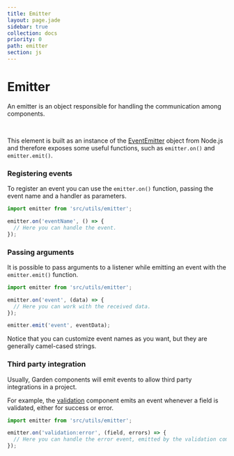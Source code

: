 ```yaml
---
title: Emitter
layout: page.jade
sidebar: true
collection: docs
priority: 0
path: emitter
section: js
---
```


# Emitter
<p class="lead">
  An emitter is an object responsible for handling the communication among components.
</p>

<br>

This element is built as an instance of the [EventEmitter](https://nodejs.org/api/events.html) object from Node.js and therefore exposes some useful functions, such as `emitter.on()` and `emitter.emit()`.


### Registering events
To register an event you can use the `emitter.on()` function, passing the event name and a handler as parameters.
```js
import emitter from 'src/utils/emitter';

emitter.on('eventName', () => {
  // Here you can handle the event.
});
```
### Passing arguments
It is possible to pass arguments to a listener while emitting an event with the `emitter.emit()` function.
```js
import emitter from 'src/utils/emitter';

emitter.on('event', (data) => {
  // Here you can work with the received data.
});

emitter.emit('event', eventData);
```
<p class="notification notification-warning paragraph">
  Notice that you can customize event names as you want, but they are generally camel-cased strings.
</p>

### Third party integration
Usually, Garden components will emit events to allow third party integrations in a project.

For example, the [validation](validation.html) component emits an event whenever a field is validated, either for success or error.
```js
import emitter from 'src/utils/emitter';

emitter.on('validation:error', (field, errors) => {
  // Here you can handle the error event, emitted by the validation component.
});
```
